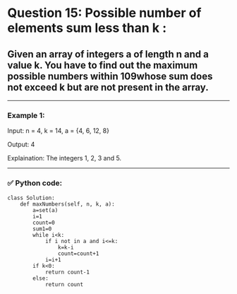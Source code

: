 # Question 15: Possible number of elements sum less than k :

## Given an array of integers a of length n and a value k. You have to find out the maximum possible numbers within 109whose sum does not exceed k but are not present in the array.

---

### Example 1:

Input: n = 4, 
       k = 14,
       a = {4, 6, 12, 8}

Output: 4

Explaination: The integers 1, 2, 3 and 5.

---

### ✅ Python code:

```
class Solution:
    def maxNumbers(self, n, k, a):
        a=set(a)
        i=1
        count=0
        sum1=0
        while i<k:
            if i not in a and i<=k:
                k=k-i
                count=count+1
            i=i+1
        if k<0:
            return count-1
        else:
            return count
```
